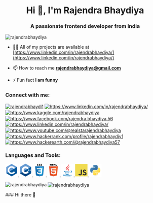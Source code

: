 <h1 align="center">Hi 👋, I'm Rajendra Bhaydiya</h1>
<h3 align="center">A passionate frontend developer from India</h3>

<p align="right" alt="coding" width="400" src="https://user-images.githubusercontent.com/55389276/140866485-8fb1c876-9a8f-4d6a-98dc-08c4981eaf70.gif">

<p align="left"> <img src="https://komarev.com/ghpvc/?username=rajendrabhaydiya&label=Profile%20views&color=0e75b6&style=flat" alt="rajendrabhaydiya" /> </p>

- 👨‍💻 All of my projects are available at [https://www.linkedin.com/in/rajendrabhaydiya/](https://www.linkedin.com/in/rajendrabhaydiya/)

- 📫 How to reach me **rajendrabhaydiya@gmail.com**

- ⚡ Fun fact **I am funny**

<h3 align="left">Connect with me:</h3>
<p align="left">
<a href="https://twitter.com/rajendrabhaydi1" target="blank"><img align="center" src="https://raw.githubusercontent.com/rahuldkjain/github-profile-readme-generator/master/src/images/icons/Social/twitter.svg" alt="rajendrabhaydi1" height="30" width="40" /></a>
<a href="https://linkedin.com/in/https://www.linkedin.com/in/rajendrabhaydiya/" target="blank"><img align="center" src="https://raw.githubusercontent.com/rahuldkjain/github-profile-readme-generator/master/src/images/icons/Social/linked-in-alt.svg" alt="https://www.linkedin.com/in/rajendrabhaydiya/" height="30" width="40" /></a>
<a href="https://kaggle.com/https://www.kaggle.com/rajendrabhaydiya" target="blank"><img align="center" src="https://raw.githubusercontent.com/rahuldkjain/github-profile-readme-generator/master/src/images/icons/Social/kaggle.svg" alt="https://www.kaggle.com/rajendrabhaydiya" height="30" width="40" /></a>
<a href="https://fb.com/https://www.facebook.com/rajendra.bhaydiya.56" target="blank"><img align="center" src="https://raw.githubusercontent.com/rahuldkjain/github-profile-readme-generator/master/src/images/icons/Social/facebook.svg" alt="https://www.facebook.com/rajendra.bhaydiya.56" height="30" width="40" /></a>
<a href="https://instagram.com/https://www.linkedin.com/in/rajendrabhaydiya/" target="blank"><img align="center" src="https://raw.githubusercontent.com/rahuldkjain/github-profile-readme-generator/master/src/images/icons/Social/instagram.svg" alt="https://www.linkedin.com/in/rajendrabhaydiya/" height="30" width="40" /></a>
<a href="https://www.youtube.com/c/https://www.youtube.com/@realstarajendrabhaydiya" target="blank"><img align="center" src="https://raw.githubusercontent.com/rahuldkjain/github-profile-readme-generator/master/src/images/icons/Social/youtube.svg" alt="https://www.youtube.com/@realstarajendrabhaydiya" height="30" width="40" /></a>
<a href="https://www.hackerrank.com/https://www.hackerrank.com/profile/rajendrabhaydiy1" target="blank"><img align="center" src="https://raw.githubusercontent.com/rahuldkjain/github-profile-readme-generator/master/src/images/icons/Social/hackerrank.svg" alt="https://www.hackerrank.com/profile/rajendrabhaydiy1" height="30" width="40" /></a>
<a href="https://www.hackerearth.com/https://www.hackerearth.com/@rajendrabhaydiya57" target="blank"><img align="center" src="https://raw.githubusercontent.com/rahuldkjain/github-profile-readme-generator/master/src/images/icons/Social/hackerearth.svg" alt="https://www.hackerearth.com/@rajendrabhaydiya57" height="30" width="40" /></a>
</p>

<h3 align="left">Languages and Tools:</h3>
<p align="left"> <a href="https://www.cprogramming.com/" target="_blank" rel="noreferrer"> <img src="https://raw.githubusercontent.com/devicons/devicon/master/icons/c/c-original.svg" alt="c" width="40" height="40"/> </a> <a href="https://www.w3schools.com/cpp/" target="_blank" rel="noreferrer"> <img src="https://raw.githubusercontent.com/devicons/devicon/master/icons/cplusplus/cplusplus-original.svg" alt="cplusplus" width="40" height="40"/> </a> <a href="https://www.w3schools.com/css/" target="_blank" rel="noreferrer"> <img src="https://raw.githubusercontent.com/devicons/devicon/master/icons/css3/css3-original-wordmark.svg" alt="css3" width="40" height="40"/> </a> <a href="https://www.w3.org/html/" target="_blank" rel="noreferrer"> <img src="https://raw.githubusercontent.com/devicons/devicon/master/icons/html5/html5-original-wordmark.svg" alt="html5" width="40" height="40"/> </a> <a href="https://www.java.com" target="_blank" rel="noreferrer"> <img src="https://raw.githubusercontent.com/devicons/devicon/master/icons/java/java-original.svg" alt="java" width="40" height="40"/> </a> <a href="https://developer.mozilla.org/en-US/docs/Web/JavaScript" target="_blank" rel="noreferrer"> <img src="https://raw.githubusercontent.com/devicons/devicon/master/icons/javascript/javascript-original.svg" alt="javascript" width="40" height="40"/> </a> <a href="https://www.python.org" target="_blank" rel="noreferrer"> <img src="https://raw.githubusercontent.com/devicons/devicon/master/icons/python/python-original.svg" alt="python" width="40" height="40"/> </a> </p>

<p><img align="left" src="https://github-readme-stats.vercel.app/api/top-langs?username=rajendrabhaydiya&show_icons=true&locale=en&layout=compact" alt="rajendrabhaydiya" /></p>

<p>&nbsp;<img align="center" src="https://github-readme-stats.vercel.app/api?username=rajendrabhaydiya&show_icons=true&locale=en" alt="rajendrabhaydiya" /></p>
### Hi there 👋

<!--
**Rajendrabhaydiya/Rajendrabhaydiya** is a ✨ _special_ ✨ repository because its `README.md` (this file) appears on your GitHub profile.

Here are some ideas to get you started:

- 🔭 I’m currently working on ...
- 🌱 I’m currently learning ...
- 👯 I’m looking to collaborate on ...
- 🤔 I’m looking for help with ...
- 💬 Ask me about ...
- 📫 How to reach me: ...
- 😄 Pronouns: ...
- ⚡ Fun fact: ...
-->
